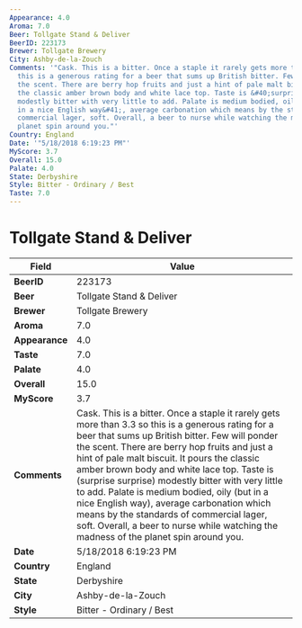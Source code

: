 ```yaml
---
Appearance: 4.0
Aroma: 7.0
Beer: Tollgate Stand & Deliver
BeerID: 223173
Brewer: Tollgate Brewery
City: Ashby-de-la-Zouch
Comments: '"Cask. This is a bitter. Once a staple it rarely gets more than 3.3 so
  this is a generous rating for a beer that sums up British bitter. Few will ponder
  the scent. There are berry hop fruits and just a hint of pale malt biscuit. It pours
  the classic amber brown body and white lace top. Taste is &#40;surprise surprise&#41;
  modestly bitter with very little to add. Palate is medium bodied, oily &#40;but
  in a nice English way&#41;, average carbonation which means by the standards of
  commercial lager, soft. Overall, a beer to nurse while watching the madness of the
  planet spin around you."'
Country: England
Date: '"5/18/2018 6:19:23 PM"'
MyScore: 3.7
Overall: 15.0
Palate: 4.0
State: Derbyshire
Style: Bitter - Ordinary / Best
Taste: 7.0
---
```


# Tollgate Stand & Deliver

| Field         | Value |
|---------------|-------|
| **BeerID** | 223173 |
| **Beer** | Tollgate Stand & Deliver |
| **Brewer** | Tollgate Brewery |
| **Aroma** | 7.0 |
| **Appearance** | 4.0 |
| **Taste** | 7.0 |
| **Palate** | 4.0 |
| **Overall** | 15.0 |
| **MyScore** | 3.7 |
| **Comments** | Cask. This is a bitter. Once a staple it rarely gets more than 3.3 so this is a generous rating for a beer that sums up British bitter. Few will ponder the scent. There are berry hop fruits and just a hint of pale malt biscuit. It pours the classic amber brown body and white lace top. Taste is &#40;surprise surprise&#41; modestly bitter with very little to add. Palate is medium bodied, oily &#40;but in a nice English way&#41;, average carbonation which means by the standards of commercial lager, soft. Overall, a beer to nurse while watching the madness of the planet spin around you. |
| **Date** | 5/18/2018 6:19:23 PM |
| **Country** | England |
| **State** | Derbyshire |
| **City** | Ashby-de-la-Zouch |
| **Style** | Bitter - Ordinary / Best |
